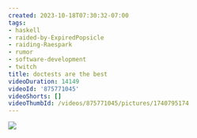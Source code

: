 ```yaml
---
created: 2023-10-18T07:30:32-07:00
tags:
- haskell
- raided-by-ExpiredPopsicle
- raiding-Raespark
- rumor
- software-development
- twitch
title: doctests are the best
videoDuration: 14149
videoId: '875771045'
videoShorts: []
videoThumbId: /videos/875771045/pictures/1740795174
---
```


![](20231018143032.jpg)
